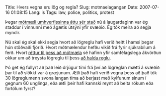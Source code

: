 Title: Hvers vegna eru lög og regla?
Slug: motmaelagangan
Date: 2007-07-16 01:08:15
Lang: is
Tags: law, police, politics, protest

Þegar [mótmæli umhverfissinna áttu sér stað][1] nú á laugardaginn var ég staddur í vinnunni með ágætis útsýni yfir svæðið. Ég tók meira að segja myndir.

Nú skal ég skal ekki segja hvort að lögreglu hafi verið heitt í hamsi þegar hún stöðvaði fjörið. Hvort mótmælendur hefðu vikið frá fyrir sjúkrabílum á ferð. Hvort [réttur til þess að mótmæla][2] sé hafinn yfir samfélagslega ákvörðun okkar um að treysta lögreglu til þess [að halda reglu][3].

Þó get ég fullyrt að það leið drjúgur tími frá því að lögreglan mætti á svæðið þar til að slökkt var á græjunum. Ætli það hafi verið vegna þess að það tók 30 lögreglumenn svona langan tíma að berjast með kylfunum sínum í gegnum 60 unglinga, eða ætli þeir hafi kannski reynt að beita rökum eða fortölum fyrst?

[1]: http://visir.is/article/20070714/FRETTIR01/70714058 "Frétt um mótmæli á Snorrabraut"
[2]: http://visir.is/article/20070715/FRETTIR01/70715043 "frétt um mótmæli mótmælenda við aðferðum lögreglu"
[3]: http://www.althingi.is/lagasofn/133b/1996090.html#G15